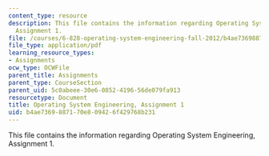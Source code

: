 ```yaml
---
content_type: resource
description: This file contains the information regarding Operating System Engineering,
  Assignment 1.
file: /courses/6-828-operating-system-engineering-fall-2012/b4ae7369887170e809426f429768b231_MIT6_828F12_assignment1.pdf
file_type: application/pdf
learning_resource_types:
- Assignments
ocw_type: OCWFile
parent_title: Assignments
parent_type: CourseSection
parent_uid: 5c0abeee-30e6-0852-4196-56de079fa913
resourcetype: Document
title: Operating System Engineering, Assignment 1
uid: b4ae7369-8871-70e8-0942-6f429768b231
---
```

This file contains the information regarding Operating System Engineering, Assignment 1.

